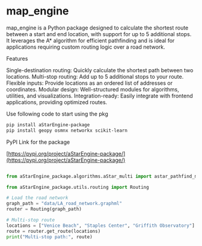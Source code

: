 # map_engine


map_engine is a Python package designed to calculate the shortest route between a start and end location, with support for up to 5 additional stops. It leverages the A* algorithm for efficient pathfinding and is ideal for applications requiring custom routing logic over a road network.

Features

Single-destination routing: Quickly calculate the shortest path between two locations.
Multi-stop routing: Add up to 5 additional stops to your route.
Flexible inputs: Provide locations as an ordered list of addresses or coordinates.
Modular design: Well-structured modules for algorithms, utilities, and visualizations.
Integration-ready: Easily integrate with frontend applications, providing optimized routes.

Use following code to start using the pkg 

```bash
pip install aStarEngine-package
pip install geopy osmnx networkx scikit-learn
```

PyPI Link for the package 

[https://pypi.org/project/aStarEngine-package/](https://pypi.org/project/aStarEngine-package/)


```python

from aStarEngine_package.algorithms.aStar_multi import astar_pathfind_multi_stop

from aStarEngine_package.utils.routing import Routing 

# Load the road network
graph_path = "data/LA_road_network.graphml"
router = Routing(graph_path)

# Multi-stop route
locations = ["Venice Beach", "Staples Center", "Griffith Observatory"]
route = router.get_route(locations)
print("Multi-stop path:", route)


```